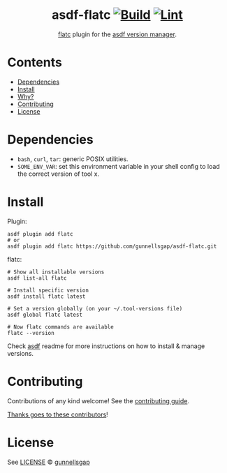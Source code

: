 <div align="center">

# asdf-flatc [![Build](https://github.com/gunnellsgap/asdf-flatc/actions/workflows/build.yml/badge.svg)](https://github.com/gunnellsgap/asdf-flatc/actions/workflows/build.yml) [![Lint](https://github.com/gunnellsgap/asdf-flatc/actions/workflows/lint.yml/badge.svg)](https://github.com/gunnellsgap/asdf-flatc/actions/workflows/lint.yml)


[flatc](https://google.github.io/flatbuffers/) plugin for the [asdf version manager](https://asdf-vm.com).

</div>

# Contents

- [Dependencies](#dependencies)
- [Install](#install)
- [Why?](#why)
- [Contributing](#contributing)
- [License](#license)

# Dependencies

- `bash`, `curl`, `tar`: generic POSIX utilities.
- `SOME_ENV_VAR`: set this environment variable in your shell config to load the correct version of tool x.

# Install

Plugin:

```shell
asdf plugin add flatc
# or
asdf plugin add flatc https://github.com/gunnellsgap/asdf-flatc.git
```

flatc:

```shell
# Show all installable versions
asdf list-all flatc

# Install specific version
asdf install flatc latest

# Set a version globally (on your ~/.tool-versions file)
asdf global flatc latest

# Now flatc commands are available
flatc --version
```

Check [asdf](https://github.com/asdf-vm/asdf) readme for more instructions on how to
install & manage versions.

# Contributing

Contributions of any kind welcome! See the [contributing guide](contributing.md).

[Thanks goes to these contributors](https://github.com/gunnellsgap/asdf-flatc/graphs/contributors)!

# License

See [LICENSE](LICENSE) © [gunnellsgap](https://github.com/gunnellsgap/)
